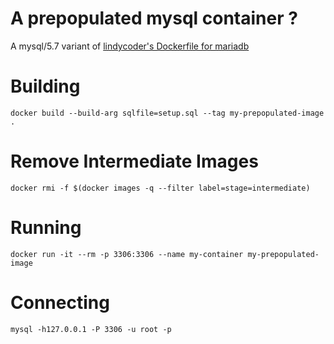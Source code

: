 A prepopulated mysql container ?
================================

A mysql/5.7 variant of [lindycoder's Dockerfile for mariadb](https://github.com/lindycoder/prepopulated-mysql-container-example)

Building
========

```
docker build --build-arg sqlfile=setup.sql --tag my-prepopulated-image .
```

Remove Intermediate Images
==========================

```
docker rmi -f $(docker images -q --filter label=stage=intermediate)
```

Running
=======

```
docker run -it --rm -p 3306:3306 --name my-container my-prepopulated-image
```

Connecting
==========

```
mysql -h127.0.0.1 -P 3306 -u root -p
```
